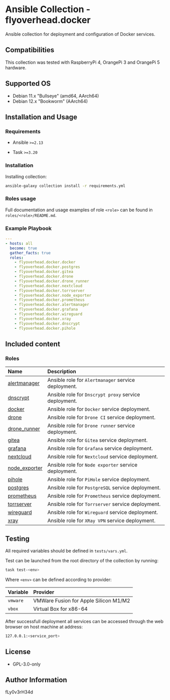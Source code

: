 # Ansible Collection - flyoverhead.docker

Ansible collection for deployment and configuration of Docker services.

## Compatibilities

This collection was tested with RaspberryPi 4, OrangePi 3 and OrangePi 5 hardware.

## Supported OS

- Debian 11.x "Bullseye" (amd64, AArch64)
- Debian 12.x "Bookworm" (AArch64)

## Installation and Usage

### Requirements

- Ansible `>=2.13`

- Task `>=3.20`

### Installation

Installing collection:

```bash
ansible-galaxy collection install -r requirements.yml
```

### Roles usage

Full documentation and usage examples of role `<role>` can be found in `roles/<role>/README.md`.

### Example Playbook

```yaml
---
- hosts: all
  become: true
  gather_facts: true
  roles:
    - flyoverhead.docker.docker
    - flyoverhead.docker.postgres
    - flyoverhead.docker.gitea
    - flyoverhead.docker.drone
    - flyoverhead.docker.drone_runner
    - flyoverhead.docker.nextcloud
    - flyoverhead.docker.torrserver
    - flyoverhead.docker.node_exporter
    - flyoverhead.docker.prometheus
    - flyoverhead.docker.alertmanager
    - flyoverhead.docker.grafana
    - flyoverhead.docker.wireguard
    - flyoverhead.docker.xray
    - flyoverhead.docker.dnscrypt
    - flyoverhead.docker.pihole
```

## Included content

### Roles

| Name | Description |
| :--- | :--- |
| [alertmanager](roles/alertmanager/README.md) | Ansible role for `Alertmanager` service deployment. |
| [dnscrypt](roles/dnscrypt/README.md) | Ansible role for `Dnscrypt proxy` service deployment. |
| [docker](roles/docker/README.md) | Ansible role for `Docker` service deployment. |
| [drone](roles/drone/README.md) | Ansible role for `Drone CI` service deployment. |
| [drone_runner](roles/drone_runner/README.md) | Ansible role for `Drone runner` service deployment. |
| [gitea](roles/gitea/README.md) | Ansible role for `Gitea` service deployment. |
| [grafana](roles/grafana/README.md) | Ansible role for `Grafana` service deployment. |
| [nextcloud](roles/nextcloud/README.md) | Ansible role for `Nextcloud` service deployment. |
| [node_exporter](roles/node_exporter/README.md) | Ansible role for `Node exporter` service deployment. |
| [pihole](roles/pihole/README.md) | Ansible role for `PiHole` service deployment. |
| [postgres](roles/postgres/README.md) | Ansible role for `PostgreSQL` service deployment. |
| [prometheus](roles/prometheus/README.md) | Ansible role for `Prometheus` service deployment. |
| [torrserver](roles/torrserver/README.md) | Ansible role for `Torrserver` service deployment. |
| [wireguard](roles/wireguard/README.md) | Ansible role for `Wireguard` service deployment. |
| [xray](roles/xray/README.md) | Ansible role for `XRay VPN` service deployment. |

## Testing

All required variables should be defined in `tests/vars.yml`.

Test can be launched from the root directory of the collection by running:

```Bash
task test-<env>
```

Where `<env>` can be defined according to provider:

| Variable | Provider |
| :--- | :--- |
| `vmware` | VMWare Fusion for Apple Silicon M1/M2 |
| `vbox` | Virtual Box for x86-64 |

After successfull deployment all services can be accessed through the web browser on host machine at address:

```Bash
127.0.0.1:<service_port>
```

## License

- GPL-3.0-only

## Author Information

fLy0v3rH34d
